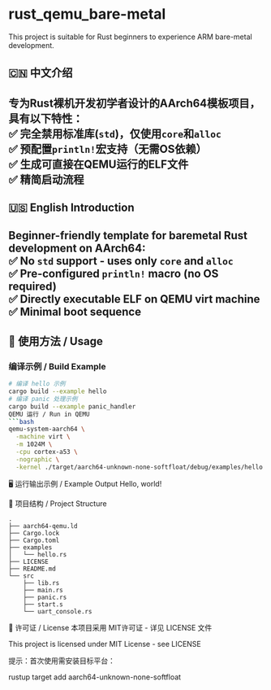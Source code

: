 # rust_qemu_bare-metal
This project is suitable for Rust beginners to experience ARM bare-metal development.

## 🇨🇳 中文介绍  
**专为Rust裸机开发初学者设计**的AArch64模板项目，具有以下特性：  
✅ 完全禁用标准库(`std`)，仅使用`core`和`alloc`  
✅ 预配置`println!`宏支持（无需OS依赖）  
✅ 生成可直接在QEMU运行的ELF文件  
✅ 精简启动流程
---
## 🇺🇸 English Introduction  
**Beginner-friendly template** for baremetal Rust development on AArch64:  
✅ No `std` support - uses only `core` and `alloc`  
✅ Pre-configured `println!` macro (no OS required)  
✅ Directly executable ELF on QEMU virt machine  
✅ Minimal boot sequence
---
## 🚀 使用方法 / Usage  
### 编译示例 / Build Example  
```bash
# 编译 hello 示例
cargo build --example hello
# 编译 panic 处理示例
cargo build --example panic_handler
QEMU 运行 / Run in QEMU
```bash
qemu-system-aarch64 \
  -machine virt \
  -m 1024M \
  -cpu cortex-a53 \
  -nographic \
  -kernel ./target/aarch64-unknown-none-softfloat/debug/examples/hello
```

🖥️ 运行输出示例 / Example Output
Hello, world!

📂 项目结构 / Project Structure
```
.
├── aarch64-qemu.ld
├── Cargo.lock
├── Cargo.toml
├── examples
│   └── hello.rs
├── LICENSE
├── README.md
└── src
    ├── lib.rs
    ├── main.rs
    ├── panic.rs
    ├── start.s
    └── uart_console.rs
```
📜 许可证 / License
本项目采用 MIT许可证 - 详见 LICENSE 文件

This project is licensed under MIT License - see LICENSE

提示：首次使用需安装目标平台：

rustup target add aarch64-unknown-none-softfloat